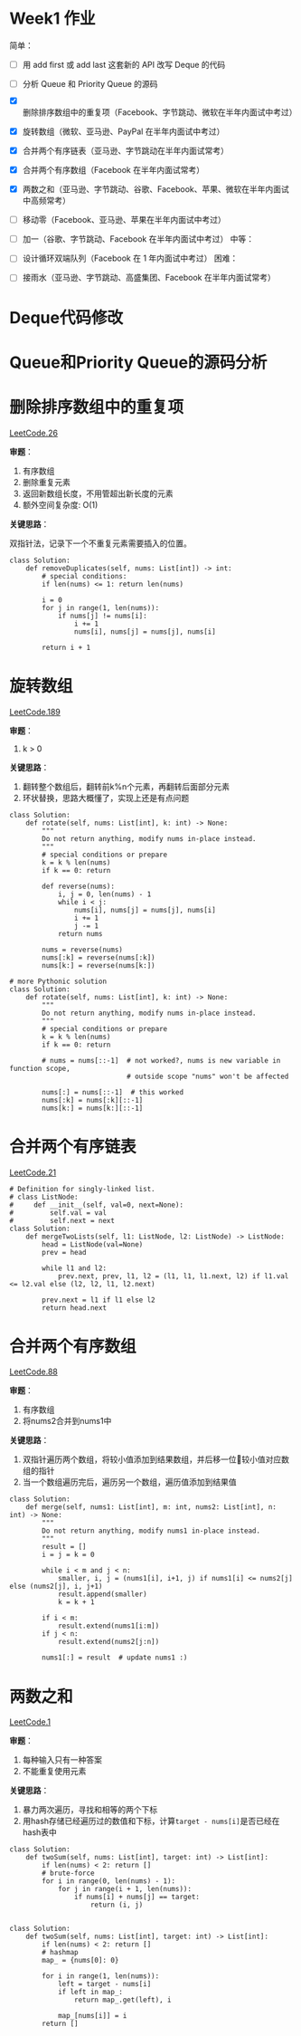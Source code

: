 # Week1 作业

简单：
- [ ] 用 add first 或 add last 这套新的 API 改写 Deque 的代码
- [ ] 分析 Queue 和 Priority Queue 的源码
- [x] 删除排序数组中的重复项（Facebook、字节跳动、微软在半年内面试中考过）
- [x] 旋转数组（微软、亚马逊、PayPal 在半年内面试中考过）
- [x] 合并两个有序链表（亚马逊、字节跳动在半年内面试常考）
- [x] 合并两个有序数组（Facebook 在半年内面试常考）
- [x] 两数之和（亚马逊、字节跳动、谷歌、Facebook、苹果、微软在半年内面试中高频常考）
- [ ] 移动零（Facebook、亚马逊、苹果在半年内面试中考过）
- [ ] 加一（谷歌、字节跳动、Facebook 在半年内面试中考过）
中等：
- [ ] 设计循环双端队列（Facebook 在 1 年内面试中考过）
困难：
- [ ] 接雨水（亚马逊、字节跳动、高盛集团、Facebook 在半年内面试常考）


# Deque代码修改

# Queue和Priority Queue的源码分析

# 删除排序数组中的重复项

[LeetCode.26](https://leetcode-cn.com/problems/remove-duplicates-from-sorted-array/)

**审题**：

1. 有序数组
2. 删除重复元素
3. 返回新数组长度，不用管超出新长度的元素
4. 额外空间复杂度: O(1)

**关键思路**：

双指针法，记录下一个不重复元素需要插入的位置。


```python3
class Solution:
    def removeDuplicates(self, nums: List[int]) -> int:
        # special conditions:
        if len(nums) <= 1: return len(nums)

        i = 0
        for j in range(1, len(nums)):
            if nums[j] != nums[i]:
                i += 1
                nums[i], nums[j] = nums[j], nums[i]

        return i + 1
```

# 旋转数组

[LeetCode.189](https://leetcode-cn.com/problems/rotate-array/)


**审题**：

1. k > 0

**关键思路**：
1. 翻转整个数组后，翻转前k%n个元素，再翻转后面部分元素
2. 环状替换，思路大概懂了，实现上还是有点问题

```python3
class Solution:
    def rotate(self, nums: List[int], k: int) -> None:
        """
        Do not return anything, modify nums in-place instead.
        """
        # special conditions or prepare
        k = k % len(nums)
        if k == 0: return

        def reverse(nums):
            i, j = 0, len(nums) - 1
            while i < j:
                nums[i], nums[j] = nums[j], nums[i]
                i += 1
                j -= 1
            return nums

        nums = reverse(nums)
        nums[:k] = reverse(nums[:k])
        nums[k:] = reverse(nums[k:])

# more Pythonic solution
class Solution:
    def rotate(self, nums: List[int], k: int) -> None:
        """
        Do not return anything, modify nums in-place instead.
        """
        # special conditions or prepare
        k = k % len(nums)
        if k == 0: return

        # nums = nums[::-1]  # not worked?, nums is new variable in function scope,
                             # outside scope "nums" won't be affected

        nums[:] = nums[::-1]  # this worked
        nums[:k] = nums[:k][::-1]
        nums[k:] = nums[k:][::-1]
```


# 合并两个有序链表

[LeetCode.21](https://leetcode-cn.com/problems/merge-two-sorted-lists/)

```python3
# Definition for singly-linked list.
# class ListNode:
#     def __init__(self, val=0, next=None):
#         self.val = val
#         self.next = next
class Solution:
    def mergeTwoLists(self, l1: ListNode, l2: ListNode) -> ListNode:
        head = ListNode(val=None)
        prev = head

        while l1 and l2:
            prev.next, prev, l1, l2 = (l1, l1, l1.next, l2) if l1.val <= l2.val else (l2, l2, l1, l2.next)

        prev.next = l1 if l1 else l2
        return head.next
```

# 合并两个有序数组

[LeetCode.88](https://leetcode-cn.com/problems/merge-sorted-array/)

**审题**：
1. 有序数组
2. 将nums2合并到nums1中

**关键思路**：
1. 双指针遍历两个数组，将较小值添加到结果数组，并后移一位较小值对应数组的指针
2. 当一个数组遍历完后，遍历另一个数组，遍历值添加到结果值

```python3
class Solution:
    def merge(self, nums1: List[int], m: int, nums2: List[int], n: int) -> None:
        """
        Do not return anything, modify nums1 in-place instead.
        """
        result = []
        i = j = k = 0

        while i < m and j < n:
            smaller, i, j = (nums1[i], i+1, j) if nums1[i] <= nums2[j] else (nums2[j], i, j+1)
            result.append(smaller)
            k = k + 1

        if i < m:
            result.extend(nums1[i:m])
        if j < n:
            result.extend(nums2[j:n])

        nums1[:] = result  # update nums1 :)
```


# 两数之和

[LeetCode.1](https://leetcode-cn.com/problems/two-sum/submissions/)

**审题**：
1. 每种输入只有一种答案
2. 不能重复使用元素

**关键思路**：
1. 暴力两次遍历，寻找和相等的两个下标
2. 用hash存储已经遍历过的数值和下标，计算`target - nums[i]`是否已经在hash表中

```python3
class Solution:
    def twoSum(self, nums: List[int], target: int) -> List[int]:
        if len(nums) < 2: return []
        # brute-force
        for i in range(0, len(nums) - 1):
            for j in range(i + 1, len(nums)):
                if nums[i] + nums[j] == target:
                    return (i, j)


class Solution:
    def twoSum(self, nums: List[int], target: int) -> List[int]:
        if len(nums) < 2: return []
        # hashmap
        map_ = {nums[0]: 0}

        for i in range(1, len(nums)):
            left = target - nums[i]
            if left in map_:
                return map_.get(left), i

            map_[nums[i]] = i
        return []
```